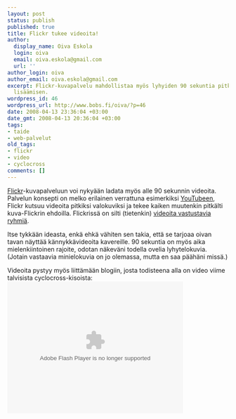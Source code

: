 ```yaml
---
layout: post
status: publish
published: true
title: Flickr tukee videoita!
author:
  display_name: Oiva Eskola
  login: oiva
  email: oiva.eskola@gmail.com
  url: ''
author_login: oiva
author_email: oiva.eskola@gmail.com
excerpt: Flickr-kuvapalvelu mahdollistaa myös lyhyiden 90 sekuntia pitkien videoiden
  lisäämisen.
wordpress_id: 46
wordpress_url: http://www.bobs.fi/oiva/?p=46
date: 2008-04-13 23:36:04 +03:00
date_gmt: 2008-04-13 20:36:04 +03:00
tags:
- taide
- web-palvelut
old_tags:
- flickr
- video
- cyclocross
comments: []
---
```

<p><a href="http://www.flickr.com/">Flickr</a>-kuvapalveluun voi nykyään ladata myös alle 90 sekunnin videoita. Palvelun konsepti on melko erilainen verrattuna esimerkiksi <a href="http://www.youtube.com/">YouTubeen</a>, Flickr kutsuu videoita pitkiksi valokuviksi ja tekee kaiken muutenkin pitkälti kuva-Flickrin ehdoilla. Flickrissä on silti (tietenkin) <a href="http://www.flickr.com/groups/no_video_on_flickr/pool/">videoita vastustavia ryhmiä</a>.</p>
<p>Itse tykkään ideasta, enkä ehkä vähiten sen takia, että se tarjoaa oivan tavan näyttää kännykkävideoita kavereille. 90 sekuntia on myös aika mielenkiintoinen rajoite, odotan näkeväni todella ovelia lyhytelokuvia. (Jotain vastaavia minielokuvia on jo olemassa, mutta en saa päähäni missä.)</p>
<p>Videoita pystyy myös liittämään blogiin, josta todisteena alla on video viime talvisista cyclocross-kisoista:<br />
<object type="application/x-shockwave-flash" width="400" height="300" data="https://www.flickr.com/apps/video/stewart.swf?v=1.172" classid="clsid:D27CDB6E-AE6D-11cf-96B8-444553540000"><param name="flashvars" value="intl_lang=en-us&amp;photo_secret=ffb67efe7d&amp;photo_id=2407788781"/><param name="movie" value="https://www.flickr.com/apps/video/stewart.swf?v=1.172"/><param name="bgcolor" value="#000000"/><param name="allowFullScreen" value="true"/><embed type="application/x-shockwave-flash" src="https://www.flickr.com/apps/video/stewart.swf?v=1.172" bgcolor="#000000" allowfullscreen="true" flashvars="intl_lang=en-us&amp;photo_secret=ffb67efe7d&amp;photo_id=2407788781" height="300" width="400"/></object></p>
